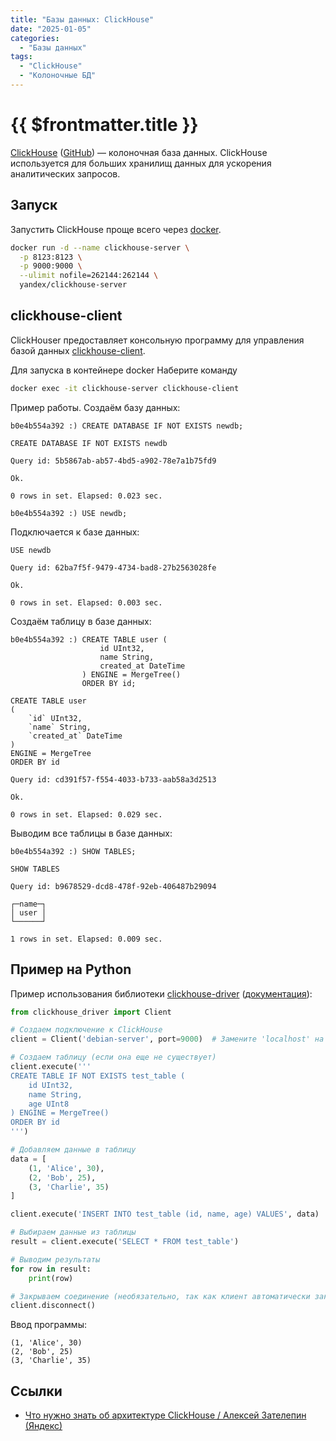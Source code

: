 ```yaml
---
title: "Базы данных: ClickHouse"
date: "2025-01-05"
categories:
  - "Базы данных"
tags:
  - "ClickHouse"
  - "Колоночные БД"
---
```


# {{ $frontmatter.title }}

[ClickHouse](https://clickhouse.com) ([GitHub](https://github.com/ClickHouse/ClickHouse)) — колоночная база данных. ClickHouse используется для больших хранилищ данных для ускорения аналитических запросов. 
 
## Запуск

Запустить ClickHouse проще всего через [docker](https://hub.docker.com/r/clickhouse/clickhouse-server/).

```bash
docker run -d --name clickhouse-server \
  -p 8123:8123 \
  -p 9000:9000 \
  --ulimit nofile=262144:262144 \
  yandex/clickhouse-server
```

## clickhouse-client

ClickHouser предоставляет консольную программу для управления базой данных [clickhouse-client](https://clickhouse.com/docs/en/integrations/sql-clients/cli).

Для запуска в контейнере docker Наберите команду

```bash
docker exec -it clickhouse-server clickhouse-client
```

Пример работы. Создаём базу данных:

```
b0e4b554a392 :) CREATE DATABASE IF NOT EXISTS newdb;

CREATE DATABASE IF NOT EXISTS newdb

Query id: 5b5867ab-ab57-4bd5-a902-78e7a1b75fd9

Ok.

0 rows in set. Elapsed: 0.023 sec. 

b0e4b554a392 :) USE newdb;
```

Подключается к базе данных:

```
USE newdb

Query id: 62ba7f5f-9479-4734-bad8-27b2563028fe

Ok.

0 rows in set. Elapsed: 0.003 sec.

```

Создаём таблицу в базе данных:

```
b0e4b554a392 :) CREATE TABLE user (
                    id UInt32,
                    name String,
                    created_at DateTime
                ) ENGINE = MergeTree()
                ORDER BY id;

CREATE TABLE user
(
    `id` UInt32,
    `name` String,
    `created_at` DateTime
)
ENGINE = MergeTree
ORDER BY id

Query id: cd391f57-f554-4033-b733-aab58a3d2513

Ok.

0 rows in set. Elapsed: 0.029 sec. 
```

Выводим все таблицы в базе данных:

```
b0e4b554a392 :) SHOW TABLES;

SHOW TABLES

Query id: b9678529-dcd8-478f-92eb-406487b29094

┌─name─┐
│ user │
└──────┘

1 rows in set. Elapsed: 0.009 sec.
```

## Пример на Python

Пример использования библиотеки [clickhouse-driver](https://github.com/mymarilyn/clickhouse-driver) ([документация](https://clickhouse-driver.readthedocs.io/en/latest/)):

```python
from clickhouse_driver import Client

# Создаем подключение к ClickHouse
client = Client('debian-server', port=9000)  # Замените 'localhost' на адрес вашего сервера ClickHouse

# Создаем таблицу (если она еще не существует)
client.execute('''
CREATE TABLE IF NOT EXISTS test_table (
    id UInt32,
    name String,
    age UInt8
) ENGINE = MergeTree()
ORDER BY id
''')

# Добавляем данные в таблицу
data = [
    (1, 'Alice', 30),
    (2, 'Bob', 25),
    (3, 'Charlie', 35)
]

client.execute('INSERT INTO test_table (id, name, age) VALUES', data)

# Выбираем данные из таблицы
result = client.execute('SELECT * FROM test_table')

# Выводим результаты
for row in result:
    print(row)

# Закрываем соединение (необязательно, так как клиент автоматически закрывает соединение при завершении работы)
client.disconnect()
```

Ввод программы:

```
(1, 'Alice', 30)
(2, 'Bob', 25)
(3, 'Charlie', 35)
```

## Ссылки

* [Что нужно знать об архитектуре ClickHouse / Алексей Зателепин (Яндекс)](https://www.youtube.com/watch?v=PLMSA_gDdyM)